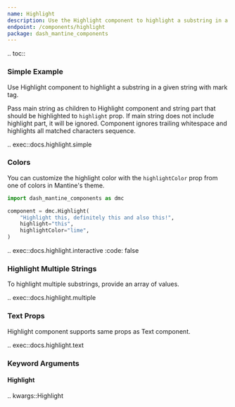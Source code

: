 ```yaml
---
name: Highlight
description: Use the Highlight component to highlight a substring in a given string with mark tag.
endpoint: /components/highlight
package: dash_mantine_components
---
```


.. toc::

### Simple Example

Use Highlight component to highlight a substring in a given string with mark tag.

Pass main string as children to Highlight component and string part that should be highlighted to `highlight` prop. 
If main string does not include highlight part, it will be ignored. Component ignores trailing whitespace and
highlights all matched characters sequence.

.. exec::docs.highlight.simple

### Colors

You can customize the highlight color with the `highlightColor` prop from one of colors in Mantine's theme.

```python
import dash_mantine_components as dmc

component = dmc.Highlight(
    "Highlight this, definitely this and also this!",
    highlight="this",
    highlightColor="lime",
)
```

.. exec::docs.highlight.interactive
    :code: false

### Highlight Multiple Strings

To highlight multiple substrings, provide an array of values.

.. exec::docs.highlight.multiple

### Text Props

Highlight component supports same props as Text component.

.. exec::docs.highlight.text

### Keyword Arguments

#### Highlight

.. kwargs::Highlight
